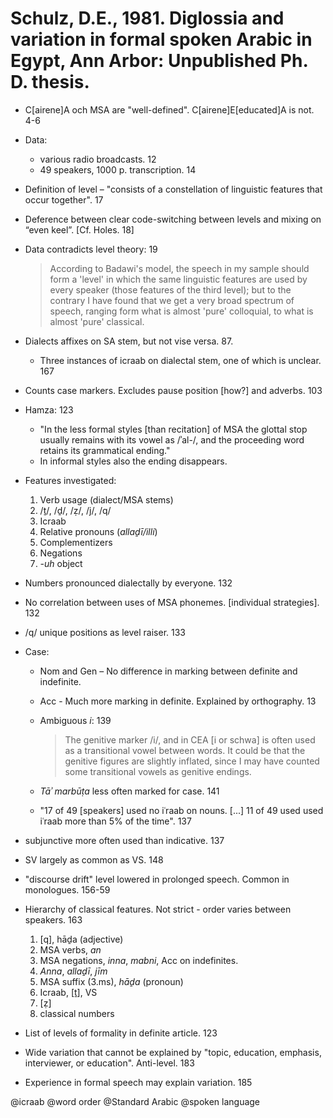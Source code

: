 # Schulz, D.E., 1981. Diglossia and variation in formal spoken Arabic in Egypt, Ann Arbor: Unpublished Ph. D. thesis.

- C[airene]A och MSA are "well-defined". C[airene]E[educated]A is not. 4-6

- Data: 
    - various radio broadcasts. 12
    - 49 speakers, 1000 p. transcription. 14

- Definition of level – "consists of a constellation of linguistic features that occur together". 17

- Deference between clear code-switching between levels and mixing on “even keel”. [Cf. Holes. 18]

- Data contradicts level theory: 19 

    > According to Badawi's model, the speech in my sample should form a 'level' in which the same linguistic features are used by every speaker (those features of the third level); but to the contrary I have found that we get a very broad spectrum of speech, ranging form what is almost 'pure' colloquial, to what is almost 'pure' classical.

- Dialects affixes on SA stem, but not vise versa. 87. 
    - Three instances of icraab on dialectal stem, one of which is unclear. 167


- Counts case markers. Excludes pause position [how?] and adverbs. 103

- Hamza: 123
    - "In the less formal styles [than recitation] of MSA the glottal stop usually remains with its vowel as /ʾal-/, and the proceeding word retains its grammatical ending."
    - In informal styles also the ending disappears.

- Features investigated:
    1. Verb usage (dialect/MSA stems)
    2. /ṯ/, /ḏ/, /ẓ/, /j/, /q/
    3. Icraab
    4. Relative pronouns (*allaḏī/illi*)
    5. Complementizers
    6. Negations
    7. *-uh* object

- Numbers pronounced dialectally by everyone. 132

- No correlation between uses of MSA phonemes. [individual strategies]. 132

- /q/ unique positions as level raiser. 133

- Case:
    - Nom and Gen – No difference in marking between definite and indefinite. 
    - Acc - Much more marking in definite. Explained by orthography. 13
    - Ambiguous *i*: 139
    
        > The genitive marker /i/, and in CEA [i or schwa] is often used as a transitional vowel between words. It could be that the genitive figures are slightly inflated, since I may have counted some transitional vowels as genitive endings.
    - *Tāʾ marbūṭa* less often marked for case. 141 
    - "17 of 49 [speakers] used no iʿraab on nouns. [...] 11 of 49 used used iʿraab more than 5% of the time". 137

- subjunctive more often used than indicative. 137

- SV largely as common as VS. 148

- "discourse drift" level lowered in prolonged speech. Common in monologues. 156-59

- Hierarchy of classical features. Not strict - order varies between speakers. 163
    1. [q], hāḏa (adjective)
    2. MSA verbs, *an*
    3. MSA negations, *inna*, *mabni*, Acc on indefinites.
    4. *Anna*, *allaḏī*, *jīm*
    5. MSA suffix (3.ms), *hāḏa* (pronoun)
    6. Icraab, [ṯ], VS
    7. [ẓ]
    8. classical numbers

- List of levels of formality in definite article. 123

- Wide variation that cannot be explained by "topic, education, emphasis, interviewer, or education". Anti-level. 183

- Experience in formal speech may explain variation. 185

@icraab
@word order
@Standard Arabic
@spoken language
